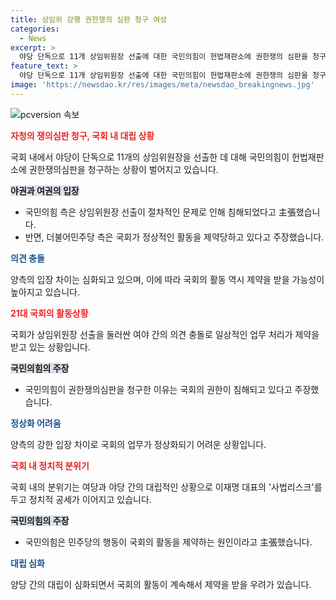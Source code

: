 ```yaml
---
title: 상임위 강행 권한쟁의 심판 청구 여성
categories:
  - News
excerpt: >
  야당 단독으로 11개 상임위원장 선출에 대한 국민의힘이 헌법재판소에 권한쟁의 심판을 청구했습니다. 국민의힘은 절차 침해를 주장하며 공세를 이어가고, 더불어민주당은 국회 운영을 비판했습니다. 이에 민주당은 권한쟁의심판을 지연작전으로 비판하고, 국회 정상화를 촉구했습니다. 더불어민주당의 사법리스크 부각과 국민의힘의 상임위 활동은 정치적 갈등을 가중시키고 있습니다. MBC뉴스 신수아입니다.
feature_text: >
  야당 단독으로 11개 상임위원장 선출에 대한 국민의힘이 헌법재판소에 권한쟁의 심판을 청구했습니다. 국민의힘은 절차 침해를 주장하며 공세를 이어가고, 더불어민주당은 국회 운영을 비판했습니다. 이에 민주당은 권한쟁의심판을 지연작전으로 비판하고, 국회 정상화를 촉구했습니다. 더불어민주당의 사법리스크 부각과 국민의힘의 상임위 활동은 정치적 갈등을 가중시키고 있습니다. MBC뉴스 신수아입니다.
image: 'https://newsdao.kr/res/images/meta/newsdao_breakingnews.jpg'
---
```


<p><img src="https://newsdao.kr/res/images/meta/newsdao_breakingnews.jpg" alt="pcversion 속보" /></p>

<p><b><span style="color: #ee2323;">자청의 쟁의심판 청구, 국회 내 대립 상황</span></b></p>

<p>국회 내에서 야당이 단독으로 11개의 상임위원장을 선출한 데 대해 국민의힘이 헌법재판소에 권한쟁의심판을 청구하는 상황이 벌어지고 있습니다.</p>

<p><b><span style="background-color: #21538527;">야권과 여권의 입장</span></b></p>

<ul>
<li>국민의힘 측은 상임위원장 선출이 절차적인 문제로 인해 침해되었다고 主張했습니다.</li>
<li>반면, 더불어민주당 측은 국회가 정상적인 활동을 제약당하고 있다고 주장했습니다.</li>
</ul>

<p><b><span style="color: #1a5490;">의견 충돌</span></b></p>

<p>양측의 입장 차이는 심화되고 있으며, 이에 따라 국회의 활동 역시 제약을 받을 가능성이 높아지고 있습니다.</p>

<p data-ke-size="size16"></p>

<p><b><span style="color: #ee2323;">21대 국회의 활동상황</span></b></p>

<p>국회가 상임위원장 선출을 둘러싼 여야 간의 의견 충돌로 일상적인 업무 처리가 제약을 받고 있는 상황입니다.</p>

<p><b><span style="background-color: #21538527;">국민의힘의 주장</span></b></p>

<ul>
<li>국민의힘이 권한쟁의심판을 청구한 이유는 국회의 권한이 침해되고 있다고 주장했습니다.</li>
</ul>

<p><b><span style="color: #1a5490;">정상화 어려움</span></b></p>

<p>양측의 강한 입장 차이로 국회의 업무가 정상화되기 어려운 상황입니다.</p>

<p data-ke-size="size16"></p>

<p><b><span style="color: #ee2323;">국회 내 정치적 분위기</span></b></p>

<p>국회 내의 분위기는 여당과 야당 간의 대립적인 상황으로 이재명 대표의 '사법리스크'를 두고 정치적 공세가 이어지고 있습니다.</p>

<p><b><span style="background-color: #21538527;">국민의힘의 주장</span></b></p>

<ul>
<li>국민의힘은 민주당의 행동이 국회의 활동을 제약하는 원인이라고 主張했습니다.</li>
</ul>

<p><b><span style="color: #1a5490;">대립 심화</span></b></p>

<p>양당 간의 대립이 심화되면서 국회의 활동이 계속해서 제약을 받을 우려가 있습니다.</p>

